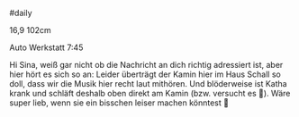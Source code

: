 #daily 

16,9
102cm

Auto Werkstatt 7:45


Hi Sina, weiß gar nicht ob die Nachricht an dich richtig adressiert ist, aber hier hört es sich so an: Leider überträgt der Kamin hier im Haus Schall so doll, dass wir die Musik hier recht laut mithören. Und blöderweise ist Katha krank und schläft deshalb oben direkt am Kamin (bzw. versucht es 😬). Wäre super lieb, wenn sie ein bisschen leiser machen könntest 🙏
